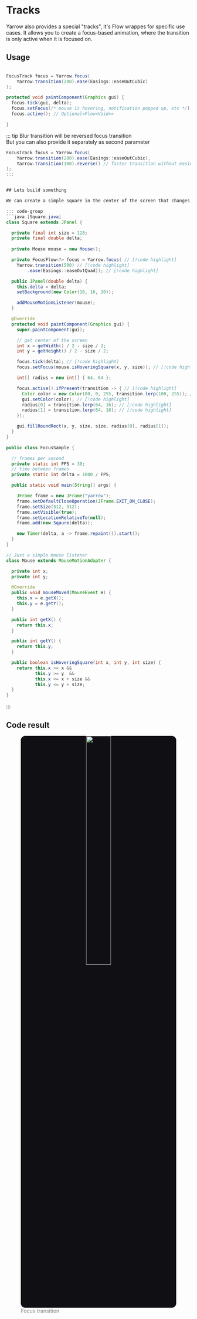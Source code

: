 # Tracks

Yarrow also provides a special "tracks", it's Flow wrappes for specific use cases.
It allows you to create a focus-based animation, where the transition is only active when it is focused on.

## Usage
```java

FocusTrack focus = Yarrow.focus(
    Yarrow.transition(200).ease(Easings::easeOutCubic)
);

protected void paintComponent(Graphics gui) {
  focus.tick(gui, delta);
  focus.setFocus(/* mouse is hovering, notification popped up, etc */);
  focus.active(); // Optional<Flow<Void>>

}
```
::: tip
Blur transition will be reversed focus transition  
But you can also provide it separately as second parameter
```java
FocusTrack focus = Yarrow.focus(
    Yarrow.transition(200).ease(Easings::easeOutCubic),
    Yarrow.transition(100).reverse() // faster transition without easing
);
:::


## Lets build something

We can create a simple square in the center of the screen that changes its color and corner roundness when hovered over.

::: code-group
```java [Square.java]
class Square extends JPanel {

  private final int size = 128;
  private final double delta;
  
  private Mouse mouse = new Mouse();

  private FocusFlow<?> focus = Yarrow.focus( // [!code highlight]
    Yarrow.transition(500) // [!code highlight]
        .ease(Easings::easeOutQuad)); // [!code highlight]

  public JPanel(double delta) {
    this.delta = delta;
    setBackground(new Color(16, 16, 20));

    addMouseMotionListener(mouse);
  }

  @Override
  protected void paintComponent(Graphics gui) {
    super.paintComponent(gui);

    // get center of the screen
    int x = getWidth() / 2 - size / 2;
    int y = getHeight() / 2 - size / 2;

    focus.tick(delta); // [!code highlight]
    focus.setFocus(mouse.isHoveringSquare(x, y, size)); // [!code highlight]

    int[] radius = new int[] { 64, 64 };

    focus.active().ifPresent(transition -> { // [!code highlight]
      Color color = new Color(80, 0, 255, transition.lerp(100, 255)); // [!code highlight]
      gui.setColor(color); // [!code highlight]
      radius[0] = transition.lerp(64, 16); // [!code highlight]
      radius[1] = transition.lerp(64, 16); // [!code highlight]
    });

    gui.fillRoundRect(x, y, size, size, radius[0], radius[1]);
  }
}
```

```java [FocusSample.java]
public class FocusSample {

  // frames per second
  private static int FPS = 30;
  // time between frames
  private static int delta = 1000 / FPS;

  public static void main(String[] args) {

    JFrame frame = new JFrame("yarrow");
    frame.setDefaultCloseOperation(JFrame.EXIT_ON_CLOSE);
    frame.setSize(512, 512);
    frame.setVisible(true);
    frame.setLocationRelativeTo(null);
    frame.add(new Sqaure(delta));

    new Timer(delta, a -> frame.repaint()).start();
  }
}
```

```java [Mouse.java]
// Just a simple mouse listener
class Mouse extends MouseMotionAdapter {

  private int x;
  private int y;

  @Override
  public void mouseMoved(MouseEvent e) {
    this.x = e.getX();
    this.y = e.getY();
  }

  public int getX() {
    return this.x;
  }

  public int getY() {
    return this.y;
  }

  public boolean isHoveringSquare(int x, int y, int size) {
    return this.x >= x &&
           this.y >= y  &&
           this.x <= x + size &&
           this.y <= y + size;
  }
}
```
:::

## Code result

<figure>
<center style="background: rgba(16, 16, 20, 1); border-radius: 12px;">
  <img src="/assets/examples/focus.gif" width="40%">
</center>
  <figcaption style="color: gray">Focus transition</figcaption>  
</figure>